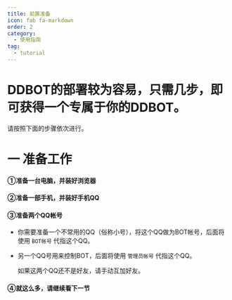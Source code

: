 ```yaml
---
title: 前置准备
icon: fab fa-markdown
order: 2
category:
  - 使用指南
tag:
  - tutorial
---
```


# DDBOT的部署较为容易，只需几步，即可获得一个专属于你的DDBOT。

请按照下面的步骤依次进行。

# 一 准备工作


#### ①准备一台电脑，并装好浏览器
#### ②准备一部手机，并装好手机QQ
#### ③准备两个QQ帐号
  -  你需要准备一个不常用的QQ（俗称小号），将这个QQ做为BOT帐号，后面将使用 `BOT帐号` 代指这个QQ。

  -  另一个QQ号用来控制BOT，后面将使用 `管理员帐号` 代指这个QQ。

     如果这两个QQ还不是好友，请手动互加好友。
#### ④就这么多，请继续看下一节     


